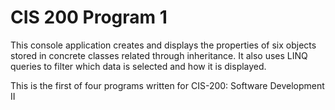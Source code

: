 # CIS 200 Program 1

This console application creates and displays the properties of six objects stored in concrete classes related through inheritance. It also uses LINQ queries to filter which data is selected and how it is displayed.

This is the first of four programs written for CIS-200: Software Development II
